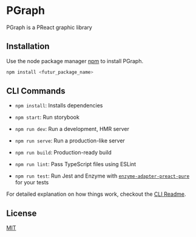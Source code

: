# PGraph

PGraph is a PReact graphic library 

## Installation

Use the node package manager [npm](https://www.npmjs.com/) to install PGraph.

```bash
npm install <futur_package_name>
```

## CLI Commands
*   `npm install`: Installs dependencies

*   `npm start`: Run storybook

*   `npm run dev`: Run a development, HMR server

*   `npm run serve`: Run a production-like server

*   `npm run build`: Production-ready build

*   `npm run lint`: Pass TypeScript files using ESLint

*   `npm run test`: Run Jest and Enzyme with
    [`enzyme-adapter-preact-pure`](https://github.com/preactjs/enzyme-adapter-preact-pure) for
    your tests


For detailed explanation on how things work, checkout the [CLI Readme](https://github.com/developit/preact-cli/blob/master/README.md).


## License
[MIT](https://choosealicense.com/licenses/mit/)